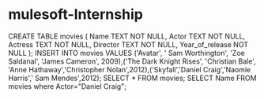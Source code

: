 # mulesoft-Internship

CREATE TABLE movies (
  Name TEXT NOT NULL,
  Actor TEXT NOT NULL, 
  Actress TEXT NOT NULL, 
  Director TEXT NOT NULL, 
  Year_of_release NOT NULL
);
INSERT INTO movies VALUES ('Avatar', ' Sam Worthington', 'Zoe Saldanal', 'James Cameron', 2009),('The Dark Knight Rises', 'Christian Bale', 'Anne Hathaway','Christopher Nolan',2012),('Skyfall','Daniel Craig','Naomie Harris',' Sam Mendes',2012);
SELECT * FROM movies;
SELECT Name FROM movies where Actor="Daniel Craig";
